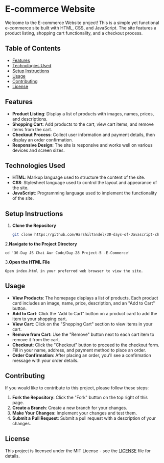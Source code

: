 # E-commerce Website

Welcome to the E-commerce Website project! This is a simple yet functional e-commerce site built with HTML, CSS, and JavaScript. The site features a product listing, shopping cart functionality, and a checkout process.

## Table of Contents

- [Features](#features)
- [Technologies Used](#technologies-used)
- [Setup Instructions](#setup-instructions)
- [Usage](#usage)
- [Contributing](#contributing)
- [License](#license)

## Features

- **Product Listing**: Display a list of products with images, names, prices, and descriptions.
- **Shopping Cart**: Add products to the cart, view cart items, and remove items from the cart.
- **Checkout Process**: Collect user information and payment details, then display an order confirmation.
- **Responsive Design**: The site is responsive and works well on various devices and screen sizes.

## Technologies Used

- **HTML**: Markup language used to structure the content of the site.
- **CSS**: Stylesheet language used to control the layout and appearance of the site.
- **JavaScript**: Programming language used to implement the functionality of the site.

## Setup Instructions

1. **Clone the Repository**

   ```bash
   git clone https://github.com/HarshilTandel/30-days-of-Javascript-challenge-by-Hitesh-Choudhary-.git

   ```
2.**Navigate to the Project Directory**

    cd '30-Day JS Chai Aur Code/Day-28 Project-5 -E-Commerce'
   
3.**Open the HTML File**

 
    Open index.html in your preferred web browser to view the site.

## Usage

- **View Products**: The homepage displays a list of products. Each product card includes an image, name, price, description, and an "Add to Cart" button.
- **Add to Cart**: Click the "Add to Cart" button on a product card to add the item to your shopping cart.
- **View Cart**: Click on the "Shopping Cart" section to view items in your cart.
- **Remove from Cart**: Use the "Remove" button next to each cart item to remove it from the cart.
- **Checkout**: Click the "Checkout" button to proceed to the checkout form. Fill in your name, address, and payment method to place an order.
- **Order Confirmation**: After placing an order, you'll see a confirmation message with your order details.

## Contributing

If you would like to contribute to this project, please follow these steps:

1. **Fork the Repository**: Click the "Fork" button on the top right of this page.
2. **Create a Branch**: Create a new branch for your changes.
3. **Make Your Changes**: Implement your changes and test them.
4. **Submit a Pull Request**: Submit a pull request with a description of your changes.

## License

This project is licensed under the MIT License - see the [LICENSE](LICENSE) file for details.
